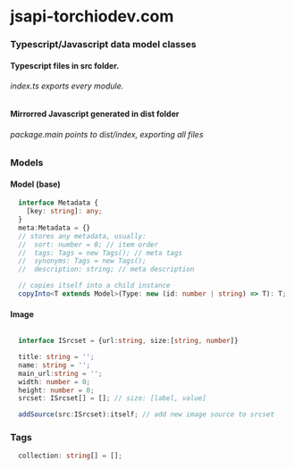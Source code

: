 # jsapi-torchiodev.com

### Typescript/Javascript data model classes

#### Typescript files in src folder. 
###### index.ts exports every module.
#### Mirrorred Javascript generated in dist folder
###### package.main points to dist/index, exporting all files

### Models
#### Model (base)
```typescript
  interface Metadata {
    [key: string]: any;
  }
  meta:Metadata = {}
  // stores any metadata, usually:
  //  sort: number = 0; // item order
  //  tags: Tags = new Tags(); // meta tags
  //  synonyms: Tags = new Tags();
  //  description: string; // meta description

  // copies itself into a child instance
  copyInto<T extends Model>(Type: new (id: number | string) => T): T;
```
#### Image
```typescript

  interface ISrcset = {url:string, size:[string, number]}

  title: string = '';
  name: string = '';
  main_url:string = '';
  width: number = 0;
  height: number = 0;
  srcset: ISrcset[] = []; // size: [label, value]

  addSource(src:ISrcset):itself; // add new image source to srcset
```
### Tags
```typescript
  collection: string[] = [];
```